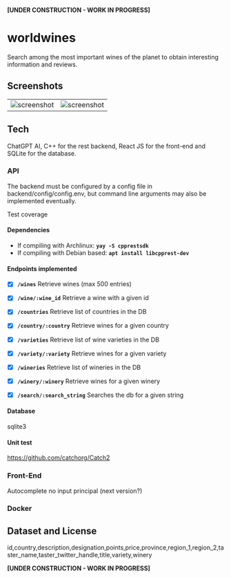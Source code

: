 **[UNDER CONSTRUCTION - WORK IN PROGRESS]**


# worldwines

Search among the most important wines of the planet to obtain interesting information and reviews.

## Screenshots

 <table style="width:100%; border: none;">
  <tr style="border: none;">
    <td style="border: none;">
      <!-- <img src="https://raw.githubusercontent.com/xdth/worldwines/main/frontend/src/assets/wwapp.png" alt="screenshot"> -->
      <img src="https://i.imgur.com/t1FEF0O.png" alt="screenshot">
    </td>
    <td style="border: none;">
      <!-- <img src="https://raw.githubusercontent.com/xdth/worldwines/main/frontend/src/assets/wwapp_mobile.png" alt="screenshot"> -->
      <img src="https://i.imgur.com/wYsFC2Z.png" alt="screenshot">
    </td>
  </tr>
</table> 


## Tech

ChatGPT AI, C++ for the rest backend, React JS for the front-end and SQLite for the database.

### API

The backend must be configured by a config file in backend/config/config.env, but 
command line arguments may also be implemented eventually.

Test coverage

#### Dependencies
- If compiling with Archlinux: **`yay -S cpprestsdk`**
- If compiling with Debian based: **`apt install libcpprest-dev`**


#### Endpoints implemented

- [x] **`/wines`** Retrieve wines (max 500 entries)
- [x] **`/wine/:wine_id`** Retrieve a wine with a given id
- [x] **`/countries`** Retrieve list of countries in the DB
- [x] **`/country/:country`** Retrieve wines for a given country
- [x] **`/varieties`** Retrieve list of wine varieties in the DB
- [x] **`/variety/:variety`** Retrieve wines for a given variety
- [x] **`/wineries`** Retrieve list of wineries in the DB
- [x] **`/winery/:winery`** Retrieve wines for a given winery
- [x] **`/search/:search_string`** Searches the db for a given string


#### Database
sqlite3

#### Unit test
https://github.com/catchorg/Catch2

### Front-End
Autocomplete no input principal (next version?)

### Docker


## Dataset and License

id,country,description,designation,points,price,province,region_1,region_2,taster_name,taster_twitter_handle,title,variety,winery

**[UNDER CONSTRUCTION - WORK IN PROGRESS]**